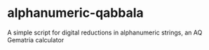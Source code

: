 # alphanumeric-qabbala
A simple script for digital reductions in alphanumeric strings, an AQ Gematria calculator
